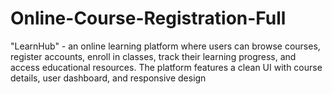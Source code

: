 # Online-Course-Registration-Full
"LearnHub" - an online learning platform where users can browse courses, register accounts, enroll in classes, track their learning progress, and access educational resources. The platform features a clean UI with course details, user dashboard, and responsive design
